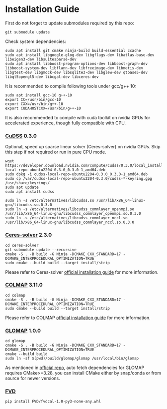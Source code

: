 # Installation Guide


First do not forget to update submodules required by this repo:

```shell
git submodule update
```

Check system dependencies:

```shell
sudo apt install git cmake ninja-build build-essential ccache
sudo apt install libgoogle-glog-dev libgflags-dev libatlas-base-dev libeigen3-dev libsuitesparse-dev
sudo apt install libboost-program-options-dev libboost-graph-dev libboost-system-dev libflann-dev libfreeimage-dev libmetis-dev libgtest-dev libgmock-dev libsqlite3-dev libglew-dev qtbase5-dev libqt5opengl5-dev libcgal-dev libceres-dev
```

It is recommended to compile following tools under gcc/g++ 10:

```shell
sudo apt install gcc-10 g++-10
export CC=/usr/bin/gcc-10
export CXX=/usr/bin/g++-10
export CUDAHOSTCXX=/usr/bin/g++-10
```

It is also recommended to compile with cuda toolkit on nvidia GPUs for accelerated experience, though fully compatible with CPU.

### [CuDSS](https://developer.nvidia.com/cudss-downloads) 0.3.0

Optional, speed up sparse linear solver (Ceres-solver) on nvidia GPUs.
Skip this step if not required or run in pure CPU mode.

```shell
wget https://developer.download.nvidia.com/compute/cudss/0.3.0/local_installers/cudss-local-repo-ubuntu2204-0.3.0_0.3.0-1_amd64.deb
sudo dpkg -i cudss-local-repo-ubuntu2204-0.3.0_0.3.0-1_amd64.deb
sudo cp /var/cudss-local-repo-ubuntu2204-0.3.0/cudss-*-keyring.gpg /usr/share/keyrings/
sudo apt update
sudo apt install cudss

sudo ln -s /etc/alternatives/libcudss.so /usr/lib/x86_64-linux-gnu/libcudss.so.0.3.0
sudo ln -s /etc/alternatives/libcudss_commlayer_openmpi.so /usr/lib/x86_64-linux-gnu/libcudss_commlayer_openmpi.so.0.3.0
sudo ln -s /etc/alternatives/libcudss_commlayer_nccl.so /usr/lib/x86_64-linux-gnu/libcudss_commlayer_nccl.so.0.3.0
```

### [Ceres-solver](https://github.com/ceres-solver/ceres-solver) 2.3.0

```shell
cd ceres-solver
git submodule update --recursive
cmake -S . -B build -G Ninja -DCMAKE_CXX_STANDARD=17 -DCMAKE_INTERPROCEDURAL_OPTIMIZATION=TRUE
sudo cmake --build build --target install/strip
```

Please refer to Ceres-solver [official installation guide](http://ceres-solver.org/installation.html) for more information.

### [COLMAP](https://github.com/colmap/colmap) 3.11.0

```shell
cd colmap
cmake -S . -B build -G Ninja -DCMAKE_CXX_STANDARD=17 -DCMAKE_INTERPROCEDURAL_OPTIMIZATION=TRUE
sudo cmake --build build --target install/strip
```

Please refer to COLMAP [official installation guide](https://colmap.github.io/install.html) for more information.


### [GLOMAP](https://github.com/colmap/glomap) 1.0.0

```shell
cd glomap
cmake -S . -B build -G Ninja -DCMAKE_CXX_STANDARD=17 -DCMAKE_INTERPROCEDURAL_OPTIMIZATION=TRUE
cmake --build build
sudo ln -sf $(pwd)/build/glomap/glomap /usr/local/bin/glomap
```

As mentioned in [official repo](https://github.com/colmap/glomap?tab=readme-ov-file#getting-started), auto fetch dependencies for GLOMAP requires CMake>=3.28, you can install CMake either by snap/conda or from source for newer versions.

### [FVD](https://github.com/zhizhou57/FVD)

```shell
pip install FVD/fvdcal-1.0-py3-none-any.whl
```